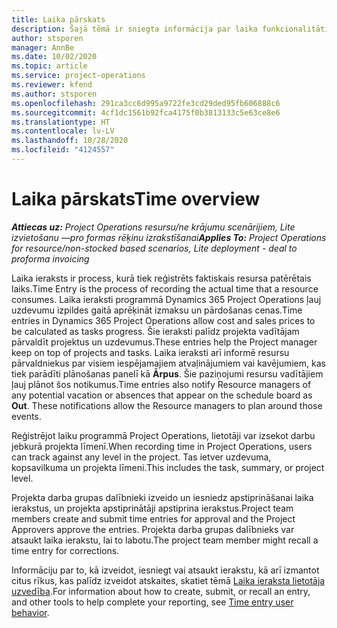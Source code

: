 ```yaml
---
title: Laika pārskats
description: Šajā tēmā ir sniegta informācija par laika funkcionalitāti programmā Dynamics 365 Project Operations.
author: stsporen
manager: AnnBe
ms.date: 10/02/2020
ms.topic: article
ms.service: project-operations
ms.reviewer: kfend
ms.author: stsporen
ms.openlocfilehash: 291ca3cc6d995a9722fe3cd29ded95fb606888c6
ms.sourcegitcommit: 4cf1dc1561b92fca4175f0b3813133c5e63ce8e6
ms.translationtype: HT
ms.contentlocale: lv-LV
ms.lasthandoff: 10/28/2020
ms.locfileid: "4124557"
---
```

# <a name="time-overview"></a><span data-ttu-id="eaa40-103">Laika pārskats</span><span class="sxs-lookup"><span data-stu-id="eaa40-103">Time overview</span></span>

<span data-ttu-id="eaa40-104">_**Attiecas uz:** Project Operations resursu/ne krājumu scenārijiem, Lite izvietošanu —pro formas rēķinu izrakstīšanai_</span><span class="sxs-lookup"><span data-stu-id="eaa40-104">_**Applies To:** Project Operations for resource/non-stocked based scenarios, Lite deployment - deal to proforma invoicing_</span></span>

<span data-ttu-id="eaa40-105">Laika ieraksts ir process, kurā tiek reģistrēts faktiskais resursa patērētais laiks.</span><span class="sxs-lookup"><span data-stu-id="eaa40-105">Time Entry is the process of recording the actual time that a resource consumes.</span></span> <span data-ttu-id="eaa40-106">Laika ieraksti programmā Dynamics 365 Project Operations ļauj uzdevumu izpildes gaitā aprēķināt izmaksu un pārdošanas cenas.</span><span class="sxs-lookup"><span data-stu-id="eaa40-106">Time entries in Dynamics 365 Project Operations allow cost and sales prices to be calculated as tasks progress.</span></span> <span data-ttu-id="eaa40-107">Šie ieraksti palīdz projekta vadītājam pārvaldīt projektus un uzdevumus.</span><span class="sxs-lookup"><span data-stu-id="eaa40-107">These entries help the Project manager keep on top of projects and tasks.</span></span> <span data-ttu-id="eaa40-108">Laika ieraksti arī informē resursu pārvaldniekus par visiem iespējamajiem atvaļinājumiem vai kavējumiem, kas tiek parādīti plānošanas panelī kā **Ārpus**. Šie paziņojumi resursu vadītājiem ļauj plānot šos notikumus.</span><span class="sxs-lookup"><span data-stu-id="eaa40-108">Time entries also notify Resource managers of any potential vacation or absences that appear on the schedule board as **Out**. These notifications allow the Resource managers to plan around those events.</span></span>

<span data-ttu-id="eaa40-109">Reģistrējot laiku programmā Project Operations, lietotāji var izsekot darbu jebkurā projekta līmenī.</span><span class="sxs-lookup"><span data-stu-id="eaa40-109">When recording time in Project Operations, users can track against any level in the project.</span></span> <span data-ttu-id="eaa40-110">Tas ietver uzdevuma, kopsavilkuma un projekta līmeni.</span><span class="sxs-lookup"><span data-stu-id="eaa40-110">This includes the task, summary, or project level.</span></span>

<span data-ttu-id="eaa40-111">Projekta darba grupas dalībnieki izveido un iesniedz apstiprināšanai laika ierakstus, un projekta apstiprinātāji apstiprina ierakstus.</span><span class="sxs-lookup"><span data-stu-id="eaa40-111">Project team members create and submit time entries for approval and the Project Approvers approve the entries.</span></span> <span data-ttu-id="eaa40-112">Projekta darba grupas dalībnieks var atsaukt laika ierakstu, lai to labotu.</span><span class="sxs-lookup"><span data-stu-id="eaa40-112">The project team member might recall a time entry for corrections.</span></span>

<span data-ttu-id="eaa40-113">Informāciju par to, kā izveidot, iesniegt vai atsaukt ierakstu, kā arī izmantot citus rīkus, kas palīdz izveidot atskaites, skatiet tēmā [Laika ieraksta lietotāja uzvedība](ui-behavior-time.md).</span><span class="sxs-lookup"><span data-stu-id="eaa40-113">For information about how to create, submit, or recall an entry, and other tools to help complete your reporting, see [Time entry user behavior](ui-behavior-time.md).</span></span>

